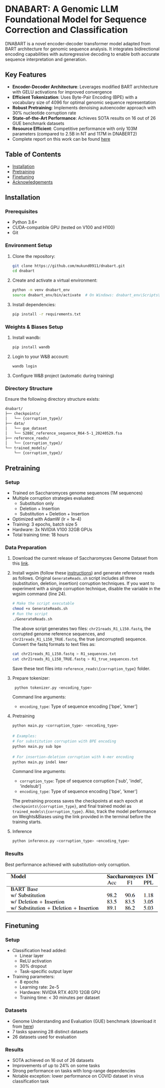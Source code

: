 # DNABART: A Genomic LLM Foundational Model for Sequence Correction and Classification

DNABART is a novel encoder-decoder transformer model adapted from BART architecture for genomic sequence analysis. It integrates bidirectional encoding capabilities with autoregressive decoding to enable both accurate sequence interpretation and generation.

## Key Features

- **Encoder-Decoder Architecture**: Leverages modified BART architecture with GELU activations for improved convergence
- **Efficient Tokenization**: Uses Byte-Pair Encoding (BPE) with a vocabulary size of 4096 for optimal genomic sequence representation
- **Robust Pretraining**: Implements denoising autoencoder approach with 30% nucleotide corruption rate
- **State-of-the-Art Performance**: Achieves SOTA results on 16 out of 26 GUE benchmark datasets
- **Resource Efficient**: Competitive performance with only 103M parameters (compared to 2.5B in NT and 117M in DNABERT2)
- Complete report on this work can be found [here](misc/Project_Report_DNABART.pdf)

## Table of Contents
- [Installation](#installation)
- [Pretraining](#pretraining)
- [Finetuning](#finetuning)
- [Acknowledgements](#acknowledgements)


## Installation

### Prerequisites
- Python 3.6+
- CUDA-compatible GPU (tested on V100 and H100)
- Git

### Environment Setup
1. Clone the repository:
   ```bash
   git clone https://github.com/mukund0911/dnabart.git
   cd dnabart
   ```

2. Create and activate a virtual environment:
   ```bash
   python -m venv dnabart_env
   source dnabart_env/bin/activate  # On Windows: dnabart_env\Scripts\activate
   ```

3. Install dependencies:
   ```bash
   pip install -r requirements.txt
   ```

### Weights & Biases Setup
1. Install wandb:
   ```bash
   pip install wandb
   ```

2. Login to your W&B account:
   ```bash
   wandb login
   ```

3. Configure W&B project (automatic during training)

### Directory Structure
Ensure the following directory structure exists:
```
dnabart/
├── checkpoints/
│   └── {corruption_type}/
├── data/
│   └── gue_dataset
│   └── S288C_reference_sequence_R64-5-1_20240529.fsa
├── reference_reads/
│   └── {corruption_type}/
└── trained_models/
    └── {corruption_type}/
```

## Pretraining

### Setup
- Trained on Saccharomyces genome sequences (1M sequences)
- Multiple corruption strategies evaluated:
  - Substitution only
  - Deletion + Insertion
  - Substitution + Deletion + Insertion
- Optimized with AdamW (lr = 1e-4)
- Training: 3 epochs, batch size 5
- Hardware: 3x NVIDIA V100 32GB GPUs
- Total training time: 18 hours

### Data Preparation
1. Download the current release of Saccharomyces Genome Dataset from this [link](http://sgd-archive.yeastgenome.org/sequence/S288C_reference/genome_releases/). 
2. Install wgsim (follow these [instructions](https://github.com/lh3/wgsim)) and generate reference reads as follows. Original `GenerateReads.sh` script includes all three (substitution, deletion, insertion) corruption techniques. If you want to experiment with a single corruption technique, disable the variable in the wgsim command (line 24).
   
   ```bash
   # Make the script executable
   chmod +x GenerateReads.sh
   # Run the script
   ./GenerateReads.sh
   ```

   The above script generates two files: `chr21reads_R1_L150.fastq`, the corrupted genome reference sequences, and `chr21reads_R1_L150_TRUE.fastq`, the true (uncorrupted) sequence. Convert the fastq formats to text files as:

   ```bash
   cat chr21reads_R1_L150.fastq > R1_sequences.txt
   cat chr21reads_R1_L150_TRUE.fastq > R1_true_sequences.txt
   ```

   Save these text files into `reference_reads\{corruption_type}` folder.

3. Prepare tokenizer:
   ```bash
    python tokenizer.py <encoding_type>
    ```

    Command line arguments:
    - `encoding_type`: Type of sequence encoding ['bpe', 'kmer']

4. Pretraining
   ```bash
   python main.py <corruption_type> <encoding_type>

   # Examples:
   # For substitution corruption with BPE encoding
   python main.py sub bpe

   # For insertion-deletion corruption with k-mer encoding
   python main.py indel kmer
   ```

   Command line arguments:
   - `corruption_type`: Type of sequence corruption ['sub', 'indel', 'indelsub']
   - `encoding_type`: Type of sequence encoding ['bpe', 'kmer']
  
   The pretraining process saves the checkpoints at each epoch at `checkpoints\{corruption_type}`, and final trained model as `trained_models\{corruption_type}`. Also, track the model performance on Weights&Biases using the link provided in the terminal before the training starts.

5. Inference
   ```bash
   python inference.py <corruption_type> <encoding_type>
   ```

### Results

Best performance achieved with substitution-only corruption.

<img src="misc/pretraining_result.png" align="center" width="500"/>

## Finetuning

### Setup
- Classification head added:
  - Linear layer
  - ReLU activation
  - 30% dropout
  - Task-specific output layer
- Training parameters:
  - 8 epochs
  - Learning rate: 2e-5
  - Hardware: NVIDIA RTX 4070 12GB GPU
  - Training time: < 30 minutes per dataset

### Datasets
- Genome Understanding and Evaluation (GUE) benchmark (download it from [here](https://drive.google.com/file/d/1GRtbzTe3UXYF1oW27ASNhYX3SZ16D7N2/view?usp=sharing)) 
- 7 tasks spanning 28 distinct datasets
- 26 datasets used for evaluation

### Results
- SOTA achieved on 16 out of 26 datasets
- Improvements of up to 24% on some tasks
- Strong performance on tasks with long-range dependencies
- Notable exception: lower performance on COVID dataset in virus classification task
